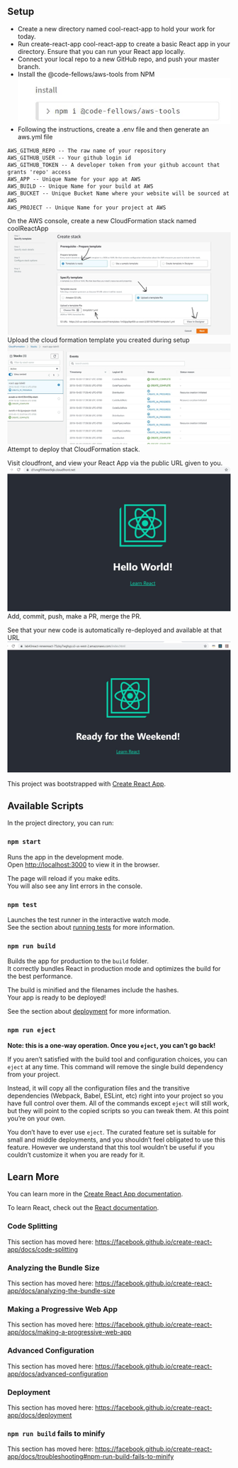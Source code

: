 ## Setup
- Create a new directory named cool-react-app to hold your work for today.
- Run create-react-app cool-react-app to create a basic React app in your directory.
Ensure that you can run your React app locally.
- Connect your local repo to a new GitHub repo, and push your master branch.
- Install the @code-fellows/aws-tools from NPM
![npm install](resources/npmInstall.JPG)
- Following the instructions, create a .env file and then generate an aws.yml file

```AWS_GITHUB_URL -- The URL to the repository at github containing your application
AWS_GITHUB_REPO -- The raw name of your repository
AWS_GITHUB_USER -- Your github login id
AWS_GITHUB_TOKEN -- A developer token from your github account that grants 'repo' access
AWS_APP -- Unique Name for your app at AWS
AWS_BUILD -- Unique Name for your build at AWS
AWS_BUCKET -- Unique Bucket Name where your website will be sourced at AWS
AWS_PROJECT -- Unique Name for your project at AWS
```

On the AWS console, create a new CloudFormation stack named coolReactApp
![cloud stack 1](resources/step-1-template-1.JPG)
Upload the cloud formation template you created during setup
![build in progress](resources/BuildInProgress.JPG)
Attempt to deploy that CloudFormation stack.

Visit cloudfront, and view your React App via the public URL given to you.
![success](resources/helloWorld.JPG)
Add, commit, push, make a PR, merge the PR.

See that your new code is automatically re-deployed and available at that URL
![npm install](resources/success.JPG)










This project was bootstrapped with [Create React App](https://github.com/facebook/create-react-app).

## Available Scripts

In the project directory, you can run:

### `npm start`

Runs the app in the development mode.<br />
Open [http://localhost:3000](http://localhost:3000) to view it in the browser.

The page will reload if you make edits.<br />
You will also see any lint errors in the console.

### `npm test`

Launches the test runner in the interactive watch mode.<br />
See the section about [running tests](https://facebook.github.io/create-react-app/docs/running-tests) for more information.

### `npm run build`

Builds the app for production to the `build` folder.<br />
It correctly bundles React in production mode and optimizes the build for the best performance.

The build is minified and the filenames include the hashes.<br />
Your app is ready to be deployed!

See the section about [deployment](https://facebook.github.io/create-react-app/docs/deployment) for more information.

### `npm run eject`

**Note: this is a one-way operation. Once you `eject`, you can’t go back!**

If you aren’t satisfied with the build tool and configuration choices, you can `eject` at any time. This command will remove the single build dependency from your project.

Instead, it will copy all the configuration files and the transitive dependencies (Webpack, Babel, ESLint, etc) right into your project so you have full control over them. All of the commands except `eject` will still work, but they will point to the copied scripts so you can tweak them. At this point you’re on your own.

You don’t have to ever use `eject`. The curated feature set is suitable for small and middle deployments, and you shouldn’t feel obligated to use this feature. However we understand that this tool wouldn’t be useful if you couldn’t customize it when you are ready for it.

## Learn More

You can learn more in the [Create React App documentation](https://facebook.github.io/create-react-app/docs/getting-started).

To learn React, check out the [React documentation](https://reactjs.org/).

### Code Splitting

This section has moved here: https://facebook.github.io/create-react-app/docs/code-splitting

### Analyzing the Bundle Size

This section has moved here: https://facebook.github.io/create-react-app/docs/analyzing-the-bundle-size

### Making a Progressive Web App

This section has moved here: https://facebook.github.io/create-react-app/docs/making-a-progressive-web-app

### Advanced Configuration

This section has moved here: https://facebook.github.io/create-react-app/docs/advanced-configuration

### Deployment

This section has moved here: https://facebook.github.io/create-react-app/docs/deployment

### `npm run build` fails to minify

This section has moved here: https://facebook.github.io/create-react-app/docs/troubleshooting#npm-run-build-fails-to-minify
